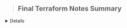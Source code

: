 > ## Final Terraform Notes Summary
<details>
Who developed Terraform?	Hashicorp
What is Terraform used for?	Infrastructure as code
When defining resources in Terraform, you could say it is written in a way that is?	Declarative
What is Terraform written in?	HashiCorp Configuration Language (HCL) or JSON
Can you compare the abilities of Terraform and Ansible?	Terraform is better for setting up infrastructure, and Ansible is better for configuring that infrastructure
What are the two inputs of Terraform?	The terraform config, and the current state
The `terraform{}` block contains what?	Terraform settings
What does the `provider{}` block do in Terraform?	Configures providers
What does a `resource{}` block do in Terraform?	Defines components of your infrastructure
What is a provider in Terraform?	It is a plugin that enables interaction with an API
What does the `terraform output` command do?	It will return the outputs you defined in `outputs.tf`
What is the file name for outputs in terraform?	outputs.tf
What is a `locals block` in Terraform?	It is used to define local variables for that module
What is an output in Terraform?	It selects fields that you want to see come back from a Terraform apply
Why is `terraform init` not sufficient to test your code?	Because it is only interested in the terrafor, provider and module blocks
If you wanted to run a bash script on your new server using terraform, how would you do it?	With the custom_data tag
"Why shouldn't you store the terraform state file in git?"	"Because other people working with Terraform wouldn't know the current state of terraform, and the file contains secrets"
"How to hide your state files so that they don't appear on disk when using Terraform?"	Have a remote state storage solution (backend)
What is Terraform state?	How Terraform tracks changes made in your cloud instances
"What is the Terraform ""backend""?"	Your remote storage state solution
What is Infrastructure as Code (IaC)?	The practice of managing and provisioning infrastructure resources using code
What are the advantages of IaC patterns? {{c1::automation}} {{c2::consistency}} {{c3::scalability}} {{c4::version control}}	
What is the purpose of version control in IaC?	It allows for tracking of infrastructure configurations over time
How does IaC improve collaboration among teams?	Teams can work together by using a shared, version-controlled codebase for infrastructure management
How does IaC provide scalability?	Through automating the provisioning and scaling of infrastructure resources
How does IaC provide consistency?	By using infrastructure configurations that are deployed in a repeatable way
What is the benefit of Terraform being multi-cloud and provider-agnostic?	Increased reliability
How does using Terraform with multiple cloud providers increase your reliability?	"If one provider goes down, all of your infrastructure isn't affected"
"How does Terraform state improve the performance of 'terraform apply'?"	"By caching the state of your infrastructure so that Terraform doesn't have to query the providers every run"
How is Terraform state beneficial from the perspective of syncing?	It enables multiple people to be able to work on one Terraform project
How does Terraform enable multiple people to work on one project?	By using remote state
"What will Terraform do to make sure two people using a remote storage solution can't run terraform apply at the same time?"	Remote locking
What flag do you need to pass to Terraform to use the state file as a cache and not query the cloud providers?	`-refresh=false`
How is Terraform state beneficial from the perspective of tracking metadata?	It allows Terraform to infer what order to delete resources in
When you want to use existing infrastructure with your Terraform config, what tool do you use?	An import resource block
What do providers supply Terraform?	The resource types and data sources that Terraform can manage
In Terraform, for a commonly used provider (like AWS), what is the source?	The Terraform Registry
Where must providers be specified to be used in Terraform?	In the required_providers block
What 3 things does a required_providers block specify? {{c1::local name}} {{c2::source}} {{c3::version}}	
What do you provide to a provider block in Terraform for unique identification when you have two or more of them?	An alias
"When using a provider that looks like the one below, how would you access it in a recourse block? provider ""aws"" { alias = ""west"" region = ""us-west-2"" }"	provider = aws.west
What is used to uniquely identity where you download a provider from?	Source addresses
What are the three building blocks of source addresses for providers? {{c1::hostname}}/{{c2::namespace}}/{{c3::type}}	
When does Terraform validate your providers?	When running `terraform init`
"How does Terraform enable developers to extend it's functionality?"	Through plugins
What will Terraform build after running `terraform init`?	A dependency version lock file for your plugins
To install a provider in Terraform, what block and resource do you need?	A `required_providers` block and a `provider` resource block
What are providers and provisioners both considered by Terraform?	Plugins
What tool do you use when you want to import in existing infrastructure under Terraform management?	`terraform import`
Importing infrastructure involves five steps: 1) {{c1::Identify the existing infrastructure you will import.}} 2) {{c2::Import infrastructure into your Terraform state file using `terraform import`}} 3) {{c3::Write Terraform configuration that matches that infrastructure.}} 4) {{c4::Review the Terraform plan to ensure the configuration matches the expected state and infrastructure.}} 5) {{c5::Apply the configuration to update your Terraform state.}}	
What command line instruction imports an AWS instance with the resource_id of i-abcd1234 into a Terraform resource with the id of aws_instance.foo?	`terraform import aws_instance.foo i-abcd1234`
What do you need to be careful of when using import in Terraform?	That you only import a resource into your configuration once
When running `terraform state` commands that modify the state, what will Terraform produce?	A backup file
What is a tainted resource in Terraform?	A resource in an incomplete or degraded state
What will happen to a tainted resource when `terraform apply` is run?	Terraform will rebuild it
What does the `terraform state list` command do?	It will display the resources addresses for all resources in your state
What command in Terraform would you run to list all resources in your state?	`terraform state list`
What does the `terraform state show <resource_address>` command do?	It will show detailed information about one resource
What command in Terraform would you run to show detailed information about one resource?	terraform state show <resource_address>
What does the `terraform refresh` command do?	It will update the state data to match the real-world condition of the managed resources
What command in Terraform would you run to update the state data to match the real-world condition of the managed resources?	`terraform refresh`
What does the `terraform state mv` command do?	It can be used to move resources from one state file to another, or to rename resources
What command in Terraform would you run to rename a resource?	`terraform state mv`
What command in Terraform would you run to move a resource from one state file to another?	`terraform state mv`
What does the `terraform state rm` command do?	It will stop Terraform from managing a resource *without* deleting the real-world resource
What command in Terraform would you run to stop managing a resource without deleting it?	`terraform state rm`
What does the `terraform state pull` command do?	It will manually download and override your local copy of state from a remote state location
What command in Terraform would you run to manually download and override your local copy of state from a remote state location?	`terraform state pull`
What does the `terraform state push` command do?	Manually upload a local state file to a remote state
What does the `terraform apply -replace=<resource_address>` command do?	It will rebuild that resource
What command in Terraform would you run to replace/re-establish a resource? Without running `terraform taint`	`terraform apply -replace=<resource_address>`
What does the `terraform taint <resource_address>` command do?	"Marks a resource as tainted so that it's replaced next `terraform apply`"
What command in Terraform would you run to trigger a resource to be rebuilt on the next `terraform apply`?	`terraform taint <resource_address>`
What does the `terraform untaint <resource_address>` command do?	Un-taints a resource so that it will not be replaced on the next `terraform apply`
What command in Terraform would you run to un-taint a resource?	`terraform untaint <resource_address>`
What environment variable do you set to change the verbosity of the logs in Terraform?	`TF_LOG`
To persist Terraform logs, what environment variable do you set?	`TF_LOG_PATH`
Where are debugging logs used in Terraform outputted to?	`stderr`
What do all `module` blocks require in Terraform?	A source argument
What can a source argument for a module be in Terraform?	A URL, local path or a registry source address
When importing a module from the Terraform public registry, what do you use as the source?	A registry source address `<NAMESPACE>/<NAME>/<PROVIDER>`
What are modules in Terraform?	They are containers for multiple resources that enable reusability
When adding, removing or modifying modules in Terraform, what do you need to run?	`terraform init`
When installing a Terraform module from a module registry, what should you pass in?	A version argument
How do you access outputs from a Terraform module?	`module.<module_name>.<output_name>`
When defining a module, what do you need to use to define what inputs can be passed into the module?	Variables
When passing variables into the child modules, the calling module passes the variables in how?	Arguments in the module block
When working in a team, where does Terraform recommend executing your plans?	In a continuous integration environment
How do you initialize a working directory containing Terraform configuration files?	`terraform init`
What will `terraform init` configure?	Backend state configurations, modules and plugins
What will Terraform build after running `terraform init`?	A dependency version lock file for your plugins
How do you validate that your Terraform configuration files are syntactically valid and internally consistent?	`terraform validate`
What command do you use in Terraform to create an execution plan for the changes you are making in your infrastructure?	`terraform plan`
If you want to output a plan file to disk to use later in Terraform, what do you run?	`terraform plan -out=<plan_file>`
How do you read a Terraform plan on disk in a human-readable format?	`terraform show <plan_file>`
How do you produce and execute the actions you have configured in your Terraform?	`terraform apply`
How do you execute the actions in a Terraform plan that is on disk?	`terraform apply <plan_file>`
How do you destroy all Terraform resources?	`terraform destroy`
How do you format your Terraform configuration files?	`terraform fmt`
When does Terraform validate your providers?	When running `terraform init`
What does `terraform apply` do in Terraform?	Executes a plan to modify Terraform resources
What do backends in Terraform store?	State files
What is a state file used for in Terraform?	To keep a track of resources that Terraform manages
What are the three places that Terraform can use for backends?	Local, Terraform cloud and a remote backend (cloud)
What block is used to store state remotely in Terraform?	The `backend` block
Where does the `backend` block go in Terraform?	Within the `terraform` block
What is the limitation with arguments to the `backend` block in Terraform?	It cannot refer to named values (like variables, locals or data sources)
"Whenever a Terraform configuration's backend changes, what must you do?"	Run `terraform init`
Where is state stored by default in Terraform?	Locally
Why are local state files not optimal in Terraform?	You cannot collaborate effectively and secrets are in plain text
When passing in arguments for your backend configuration for Terraform to place into the `backend` block, what is your configuration considered to be?	A partial configuration
What is a partial configuration in Terraform?	When you leave sensitive configuration arguments for you `backend` block empty and pass them in through some other means
How can you pass in arguments to a partial configuration in Terraform?	Using a file, cli arguments, or interactively
What method does Terraform use to enable collaboration with remote state (if two people `apply` at the same time)?	State locking
What is resource drift in Terraform?	When your resources within your cloud provider have been modified through a method other than Terraform
If you suspect that you have resource drift in your Terraform, what should you run?	`terraform plan -refresh-only`
If you suspect that you have resource drift in your Terraform, what should you run?	`terraform plan -refresh-only`
After running `terraform plan -refresh-only` and seeing that there have been changes in your resources, what do you need to do?	Update your configuration to match the changes
When accessing a variable in Terraform, what is the prefix?	`var.`
The Terraform root module variables are set using the {{c1::CLI}}, {{c2::environment variables}}, {{c3::variable files}} or in a {{c4::Terraform Cloud workspace}}	
How would you automatically load in variables from a file in Terraform?	Name the file `terraform.tfvars` or `terraform.tfvars.json`, or files ending in `.auto.tfvars` or `.auto.tfvars.json`
When defining variables in a `.tfvar` file, what is the difference with definitions?	"You don't need to include the `variable` block surrounding the variable"
How do you access attributes of a `resource` block in Terraform?	`<RESOURCE TYPE>.<NAME>.<ATTRIBUTE>`
What would you use to retrieve read-only data from your cloud provider in Terraform?	A `data` block
What is the difference between a `resource` and `data` block in Terraform?	A data block is read-only data, a resource block modifies infrastructure
How do you access data from a `data` block in Terraform?	`data.<TYPE>.<NAME>.<ATTRIBUTE>`
What does Terraform use to generate plans, refresh state and apply changes under the hood?	A dependency graph
What traversal will Terraform use to walk its graph?	A parallel depth-first search
How do you define a list/tuple in Terraform?	"[""a"", ""b"", ""c""]"
How do you define a map/object in Terraform?	"{ name = ""John"", age = 52 }"
What is the type constraint on a structural type in Terraform?	It will allow all types
What is the type constraint on a collection type in Terraform?	It will only allow one type
What is the general pattern for calling functions in Terraform?	A function name followed by comma-separated arguments in parentheses `max(5,12,9)`
How do you mark a variable as sensitive in Terraform?	You surround it with the sensitive function `sensitive(data)`
What can you use to test your Terraform functions?	The `terraform console`
How do you use an environment variable to set a variable value in Terraform?	`TF_VAR_<variable_name>`
What block do you use to download secrets (whether a file or from a vault) to populate your Terraform config with?	A `data` block
How to get additional information for a command line tool in Terraform?	Append `-help`
What Hashicorp solution can you use with Terraform to streamline your experience with Terraform?	Terraform Cloud
When more than one person is working on a Terraform project, you need at minimum to have a {{c1::remote state solution}}, and ideally also a {{c2::CI environment}}	
Terraform Cloud offers what to run Terraform actions on your own private servers?	Terraform Cloud Agents
Terraform Cloud manages infrastructure collections with {{c1::workspaces}} instead of directories	
What would you use to create and share private modules for your corporation in Terraform?	The private registry
"What is the name of Terraform's policy enforcer?"	Sentinel
After you define policies in Sentinel in Terraform, where do you need to add them?	To policy sets on workspaces
How do you use a variable in a string in Terraform?	"`""${var.name}-rest-of-string""`"
What is a implicit dependency in Terraform?	"When two resources rely on each other, but you haven't specified depends on"
To switch workspaces in Terraform, what do you run?	`terraform workspace select <workspace_name>`
Will Terraform create a new workspace when you run `terraform workspace select <workspane_name>?	No
Do workspaces provide similar functionality in the open-source and Terraform Cloud versions of Terraform?	No
What Terraform command can be used to remove the lock on the state for the current configuration?	`terraform force-unlock <lock_id>`
How do you create a new workspace in Terraform?	`terraform workspace new <workspace_name>`
The Terraform get command is used for what?	To download and update modules
What Terraform version would a new workspace be configured to use after migrating the state to the Terraform Cloud?	The version used to perform the migration
After executing a `terraform plan`, you notice that a resource has a tilde (~) next to it. What does this mean?	The resource will be updated in place
What function does the terraform init -upgrade command perform?	Updates all the plugins that comply with the version contraints
True or False? A main.tf file is always required when using Terraform?	False
Ralphie has executed a terraform apply using a complex Terraform configuration file. However, a few resources failed to deploy due to incorrect variables. After the error is discovered, what happens to the resources that were successfully provisioned?	The resources that were provisioned will remain deployed
"In Terraform, if there is no `provider` argument provided to a resource, what will be used if there's multiple providers in the configuration?"	The default provider (the one with no alias)
True or False? Before a Terraform validate can be run, the directory must be initialized	True
What command do you use after you have set up a new backend solution in Terraform to move the file?	`terraform init -migrate-state`
What should you be using instead of `terraform refresh`?	`terraform plan -refresh-only` or `terraform apply -refresh-only`
What does a `dynamic block` do in Terraform?	It iterates over a value and generates a nested block for each element of that value
What does a `dynamic block` act like in Terraform?	A `for` expression
You are working on updating your infrastructure managed by Terraform. Someone makes a manual change (outside the Terraform workflow) to a `tag` ID to one of your resources. What will happen when you run a terraform apply?	It will overwrite the resource and delete the manual changes
When using Sentinel policies to define and enforce policies in Terraform, when does it run?	After a terraform plan, but before a terraform apply
To specify the version of Terraform provider that is required, what block do you use?	`required_providers`
How do you update providers in Terraform?	`terraform init -upgrade`
In order to use the terraform console command, the CLI must be able to do what?	Lock the state file
What is an explicit dependency in Terraform?	When you specify the `[depend_on]` argument to a resource
</details>
